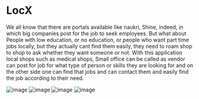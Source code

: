 # LocX
We all know that there are portals available like naukri, Shine, indeed, in which big companies post for the
job to seek employees.
But what about People with low education, or no education, or people who want part time jobs locally, but
they actually cant find them easily, they need to roam shop to shop to ask whether they want someone or
not.
With this application local shops such as medical shops, Small office can be called as vendor can post for
job for what type of person or skills they are looking for and on the other side one can find that jobs and
can contact them and easily find the job according to their need.

![image](https://github.com/dipenpatel559/LocX/blob/1ffbf2b255a97eb2a4daf308e486e04bd1f51c02/Screenshot_2021-04-11-14-19-04-387_com.app.locxshop.jpg)
![image](https://github.com/dipenpatel559/LocX/blob/1ffbf2b255a97eb2a4daf308e486e04bd1f51c02/Screenshot_2021-04-11-14-18-11-166_com.app.locxshop.jpg)
![image](https://github.com/dipenpatel559/LocX/blob/1ffbf2b255a97eb2a4daf308e486e04bd1f51c02/Screenshot_2021-04-11-14-18-36-766_com.app.locxshop.jpg )
![image](https://github.com/dipenpatel559/LocX/blob/1ffbf2b255a97eb2a4daf308e486e04bd1f51c02/Screenshot_2021-04-11-14-18-55-842_com.app.locxshop.jpg)
